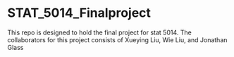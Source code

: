 # STAT_5014_Finalproject
This repo is designed to hold the final project for stat 5014.  The collaborators for this project consists of Xueying Liu, Wie Liu, and Jonathan Glass
